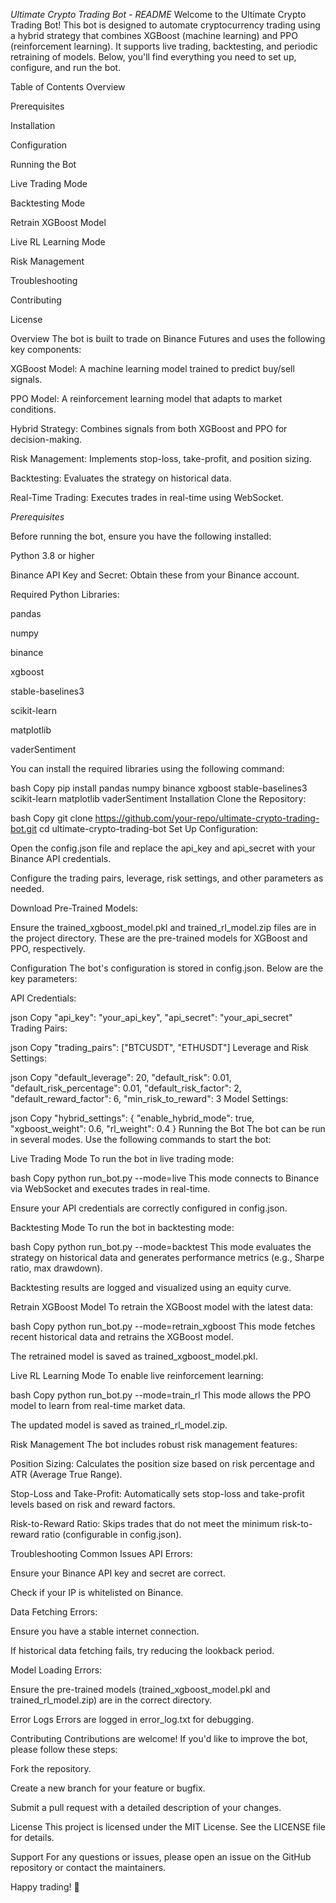 *Ultimate Crypto Trading Bot - README*
Welcome to the Ultimate Crypto Trading Bot! This bot is designed to automate cryptocurrency trading using a hybrid strategy that combines XGBoost (machine learning) and PPO (reinforcement learning). It supports live trading, backtesting, and periodic retraining of models. Below, you'll find everything you need to set up, configure, and run the bot.

Table of Contents
Overview

Prerequisites

Installation

Configuration

Running the Bot

Live Trading Mode

Backtesting Mode

Retrain XGBoost Model

Live RL Learning Mode

Risk Management

Troubleshooting

Contributing

License

Overview
The bot is built to trade on Binance Futures and uses the following key components:

XGBoost Model: A machine learning model trained to predict buy/sell signals.

PPO Model: A reinforcement learning model that adapts to market conditions.

Hybrid Strategy: Combines signals from both XGBoost and PPO for decision-making.

Risk Management: Implements stop-loss, take-profit, and position sizing.

Backtesting: Evaluates the strategy on historical data.

Real-Time Trading: Executes trades in real-time using WebSocket.


*Prerequisites*

Before running the bot, ensure you have the following installed:

Python 3.8 or higher

Binance API Key and Secret: Obtain these from your Binance account.

Required Python Libraries:

pandas

numpy

binance

xgboost

stable-baselines3

scikit-learn

matplotlib

vaderSentiment

You can install the required libraries using the following command:

bash
Copy
pip install pandas numpy binance xgboost stable-baselines3 scikit-learn matplotlib vaderSentiment
Installation
Clone the Repository:

bash
Copy
git clone https://github.com/your-repo/ultimate-crypto-trading-bot.git
cd ultimate-crypto-trading-bot
Set Up Configuration:

Open the config.json file and replace the api_key and api_secret with your Binance API credentials.

Configure the trading pairs, leverage, risk settings, and other parameters as needed.

Download Pre-Trained Models:

Ensure the trained_xgboost_model.pkl and trained_rl_model.zip files are in the project directory. These are the pre-trained models for XGBoost and PPO, respectively.

Configuration
The bot's configuration is stored in config.json. Below are the key parameters:

API Credentials:

json
Copy
"api_key": "your_api_key",
"api_secret": "your_api_secret"
Trading Pairs:

json
Copy
"trading_pairs": ["BTCUSDT", "ETHUSDT"]
Leverage and Risk Settings:

json
Copy
"default_leverage": 20,
"default_risk": 0.01,
"default_risk_percentage": 0.01,
"default_risk_factor": 2,
"default_reward_factor": 6,
"min_risk_to_reward": 3
Model Settings:

json
Copy
"hybrid_settings": {
  "enable_hybrid_mode": true,
  "xgboost_weight": 0.6,
  "rl_weight": 0.4
}
Running the Bot
The bot can be run in several modes. Use the following commands to start the bot:

Live Trading Mode
To run the bot in live trading mode:

bash
Copy
python run_bot.py --mode=live
This mode connects to Binance via WebSocket and executes trades in real-time.

Ensure your API credentials are correctly configured in config.json.

Backtesting Mode
To run the bot in backtesting mode:

bash
Copy
python run_bot.py --mode=backtest
This mode evaluates the strategy on historical data and generates performance metrics (e.g., Sharpe ratio, max drawdown).

Backtesting results are logged and visualized using an equity curve.

Retrain XGBoost Model
To retrain the XGBoost model with the latest data:

bash
Copy
python run_bot.py --mode=retrain_xgboost
This mode fetches recent historical data and retrains the XGBoost model.

The retrained model is saved as trained_xgboost_model.pkl.

Live RL Learning Mode
To enable live reinforcement learning:

bash
Copy
python run_bot.py --mode=train_rl
This mode allows the PPO model to learn from real-time market data.

The updated model is saved as trained_rl_model.zip.

Risk Management
The bot includes robust risk management features:

Position Sizing: Calculates the position size based on risk percentage and ATR (Average True Range).

Stop-Loss and Take-Profit: Automatically sets stop-loss and take-profit levels based on risk and reward factors.

Risk-to-Reward Ratio: Skips trades that do not meet the minimum risk-to-reward ratio (configurable in config.json).

Troubleshooting
Common Issues
API Errors:

Ensure your Binance API key and secret are correct.

Check if your IP is whitelisted on Binance.

Data Fetching Errors:

Ensure you have a stable internet connection.

If historical data fetching fails, try reducing the lookback period.

Model Loading Errors:

Ensure the pre-trained models (trained_xgboost_model.pkl and trained_rl_model.zip) are in the correct directory.

Error Logs
Errors are logged in error_log.txt for debugging.

Contributing
Contributions are welcome! If you'd like to improve the bot, please follow these steps:

Fork the repository.

Create a new branch for your feature or bugfix.

Submit a pull request with a detailed description of your changes.

License
This project is licensed under the MIT License. See the LICENSE file for details.

Support
For any questions or issues, please open an issue on the GitHub repository or contact the maintainers.

Happy trading! 🚀
